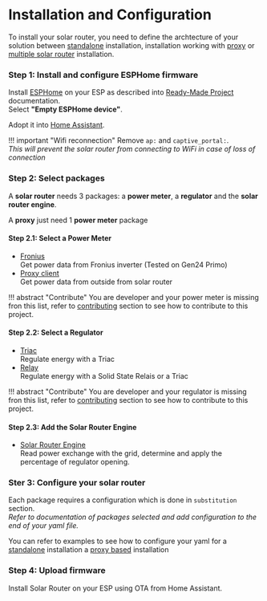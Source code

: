 # Installation and Configuration

To install your solar router, you need to define the archtecture of your solution between [standalone](firmware.md#standalone-configuration) installation, installation working with [proxy](firmware.md#power-meter-proxy-configuration) or [multiple solar router](firmware.md#multiple-solar-router-configuration) installation.

### Step 1: Install and configure ESPHome firmware

Install [ESPHome](https://esphome.io) on your ESP as described into [Ready-Made Project](https://esphome.io/projects/) documentation.  
Select **"Empty ESPHome device"**.

Adopt it into [Home Assistant](https://home-assistant.io).

!!! important "Wifi reconnection"
    Remove `ap:` and `captive_portal:`.  
    *This will prevent the solar router from connecting to WiFi in case of loss of connection* 

### Step 2: Select packages

A **solar router** needs 3 packages: a **power meter**, a **regulator** and the **solar router engine**.

A **proxy** just need 1 **power meter** package

#### Step 2.1: Select a Power Meter 

* [Fronius](power_meter_fronius.md)  
    Get power data from Fronius inverter (Tested on Gen24 Primo)
* [Proxy client](power_meter_proxy_client.md)  
    Get power data from outside from solar router

!!! abstract "Contribute"
    You are developer and your power meter is missing fron this list, refer to [contributing](contributing.md) section to see how to contribute to this project.

#### Step 2.2: Select a Regulator

* [Triac](regulator_triac.md)  
  Regulate energy with a Triac
* [Relay](regulator_relay.md)  
  Regulate energy with a Solid State Relais or a Triac
   
!!! abstract "Contribute"
    You are developer and your regulator is missing fron this list, refer to [contributing](contributing.md) section to see how to contribute to this project.


#### Step 2.3: Add the Solar Router Engine

* [Solar Router Engine](engine.md)  
  Read power exchange with the grid, determine and apply the percentage of regulator opening.

### Ster 3: Configure your solar router

Each package requires a configuration which is done in `substitution` section.  
*Refer to documentation of packages selected and add configuration to the end of your yaml file.*

You can refer to examples to see how to configure your yaml for a [standalone](standalone_example.md) installation a [proxy based](proxy_example.md) installation


### Step 4: Upload firmware

Install Solar Router on your ESP using OTA from Home Assistant.

